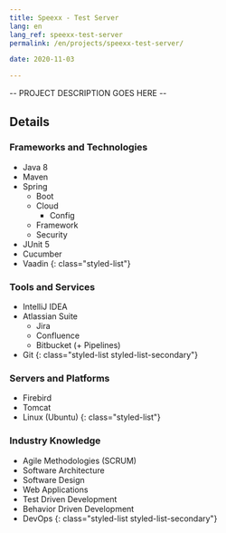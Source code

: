 ```yaml
---
title: Speexx - Test Server
lang: en
lang_ref: speexx-test-server
permalink: /en/projects/speexx-test-server/

date: 2020-11-03

---
```

-- PROJECT DESCRIPTION GOES HERE --

## Details

### Frameworks and Technologies

- Java 8
- Maven
- Spring
    - Boot
    - Cloud
        - Config
    - Framework
    - Security
- JUnit 5
- Cucumber
- Vaadin
{: class="styled-list"}

### Tools and Services 

- IntelliJ IDEA
- Atlassian Suite
    - Jira
    - Confluence
    - Bitbucket (+ Pipelines)
- Git
{: class="styled-list styled-list-secondary"}

### Servers and Platforms

- Firebird
- Tomcat
- Linux (Ubuntu)
{: class="styled-list"}

### Industry Knowledge

- Agile Methodologies (SCRUM)
- Software Architecture
- Software Design
- Web Applications
- Test Driven Development
- Behavior Driven Development
- DevOps
{: class="styled-list styled-list-secondary"}